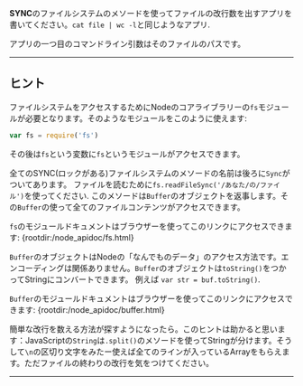 **SYNC**のファイルシステムのメソードを使ってファイルの改行数を出すアプリを書いてください。`cat file | wc -l`と同じようなアプリ.

アプリの一つ目のコマンドライン引数はそのファイルのパスです。

----------------------------------------------------------------------
## ヒント

ファイルシステムをアクセスするためにNodeのコアライブラリーの`fs`モジュールが必要となります。そのようなモジュールをこのように使えます:

```js
var fs = require('fs')
```

その後は`fs`という変数に`fs`というモジュールがアクセスできます。

全てのSYNC(ロックがある)ファイルシステムのメソードの名前は後ろに`Sync`がついてあります。  ファイルを読むために`fs.readFileSync('/あなた/の/ファイル')`を使ってください. このメソードは`Buffer`のオブジェクトを返事します。その`Buffer`の使って全てのファイルコンテンツがアクセスできます。

`fs`のモジュールドキュメントはブラウザーを使ってこのリンクにアクセスできます:
  {rootdir:/node_apidoc/fs.html}

`Buffer`のオブジェクトはNodeの「なんでものデータ」のアクセス方法です。エンコーディングは関係ありません。`Buffer`のオブジェクトは`toString()`をつかってStringにコンバートできます。 例えば `var str = buf.toString()`.

`Buffer`のモジュールドキュメントはブラウザーを使ってこのリンクにアクセスできます:
  {rootdir:/node_apidoc/buffer.html}

簡単な改行を数える方法が探すようになったら。このヒントは助かると思います：JavaScriptの`String`は`.split()`のメソードを使ってStringが分けます。そうして`\n`の区切り文字をみたー使えば全てのラインが入っているArrayをもらえます。ただファイルの終わりの改行を気をつけてください。

----------------------------------------------------------------------